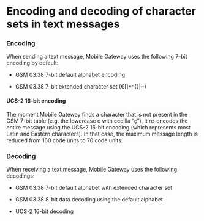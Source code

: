 # Encoding and decoding of character sets in text messages

### Encoding

When sending a text message, Mobile Gateway uses the following 7-bit encoding by default:

- GSM 03.38 7-bit default alphabet encoding

- GSM 03.38 7-bit extended character set (€\[\]\*^{}\|\~)

#### UCS-2 16-bit encoding

The moment Mobile Gateway finds a character that is not present in the GSM 7-bit table (e.g. the lowercase c with cedilla “ç”), it re-encodes the entire message using the UCS-2 16-bit encoding (which represents most Latin and Eastern characters). In that case, the maximum message length is reduced from 160 code units to 70 code units.

### Decoding

When receiving a text message, Mobile Gateway uses the following decodings:

- GSM 03.38 7-bit default alphabet with extended character set

- GSM 03.38 8-bit data decoding using the default alphabet

- UCS-2 16-bit decoding

 
